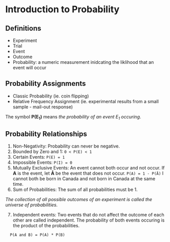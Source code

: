 # Introduction to Probability

## Definitions
* Experiment
* Trial
* Event
* Outcome
* Probability: a numeric measurement inidcating the liklihood that an event will occur

## Probability Assignments
* Classic Probability (ie. coin flipping)
* Relative Frequency Assignment (ie. experimental results from a small sample - mail-out response)

The symbol **P(E<sub>1</sub>)** means *the probability of an event E<sub>1</sub> occuring*.

## Probability Relationships
1. Non-Negativity: Probability can never be negative.
2. Bounded by Zero and 1: `0 < P(E) < 1`
3. Certain Events: `P(E) = 1`
4. Impossible Events: `P(I) = 0`
5. Mutually Exclusive Events: An event cannot both occur and not occur. If **A** is the event, let **Ā** be the event that does not occur. `P(A) = 1 - P(Ā)` I cannot both be born in Canada and not born in Canada at the same time.
6. Sum of Probabilities: The sum of all probabilities must be 1.

*The collection of all possible outcomes of an experiment is called the universe of probabilities.*

7. Independent events: Two events that do not affect the outcome of each other are called independent. The probability of both events occuring is the product of the probabilities.
```
  P(A and B) = P(A) * P(B)
```
